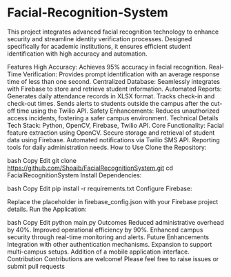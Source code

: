 # Facial-Recognition-System


This project integrates advanced facial recognition technology to enhance security and streamline identity verification processes. Designed specifically for academic institutions, it ensures efficient student identification with high accuracy and automation.

Features
High Accuracy: Achieves 95% accuracy in facial recognition.
Real-Time Verification: Provides prompt identification with an average response time of less than one second.
Centralized Database: Seamlessly integrates with Firebase to store and retrieve student information.
Automated Reports:
Generates daily attendance records in XLSX format.
Tracks check-in and check-out times.
Sends alerts to students outside the campus after the cut-off time using the Twilio API.
Safety Enhancements: Reduces unauthorized access incidents, fostering a safer campus environment.
Technical Details
Tech Stack: Python, OpenCV, Firebase, Twilio API.
Core Functionality:
Facial feature extraction using OpenCV.
Secure storage and retrieval of student data using Firebase.
Automated notifications via Twilio SMS API.
Reporting tools for daily administration needs.
How to Use
Clone the Repository:

bash
Copy
Edit
git clone https://github.com/Shoaib/FacialRecognitionSystem.git
cd FacialRecognitionSystem
Install Dependencies:

bash
Copy
Edit
pip install -r requirements.txt
Configure Firebase:

Replace the placeholder in firebase_config.json with your Firebase project details.
Run the Application:

bash
Copy
Edit
python main.py
Outcomes
Reduced administrative overhead by 40%.
Improved operational efficiency by 90%.
Enhanced campus security through real-time monitoring and alerts.
Future Enhancements
Integration with other authentication mechanisms.
Expansion to support multi-campus setups.
Addition of a mobile application interface.
Contribution
Contributions are welcome! Please feel free to raise issues or submit pull requests
